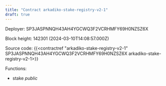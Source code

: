 ```yaml
---
title: "Contract arkadiko-stake-registry-v2-1"
draft: true
---
```

Deployer: SP3JASPNNQH43AH4YGCWQ3F2VCRHMFY69H0NZSZ6X


 



Block height: 142301 (2024-03-10T14:08:57.000Z)

Source code: {{<contractref "arkadiko-stake-registry-v2-1" SP3JASPNNQH43AH4YGCWQ3F2VCRHMFY69H0NZSZ6X arkadiko-stake-registry-v2-1>}}

Functions:

* stake _public_

